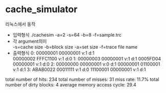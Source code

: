 # cache_simulator
리눅스에서 동작
- 입력형식
./cachesim -a=2 -s=64 -b=8 -f=sample.trc
- 각 argument의미  
  -s=cache size
  -b=block size 
  -a=set size
  -f=trace file name
- 출력형식
0: 00000001 00000001 v:1 d:1\
   00000002 FFFC1100 v:1 d:0
1: 00000003 00000001 v:1 d:1
   0005FD04 00000001 v:1 d:0
2: 00000000 00000001 v:0 d:1
   00000001 01100001 v:1 d:1
3: ABAB0022 00011111 v:1 d:0
   11100001 00000001 v:1 d:1
 
total number of hits: 234
total number of misses: 31
miss rate: 11.7%
total number of dirty blocks: 4
average memory access cycle: 29.4
